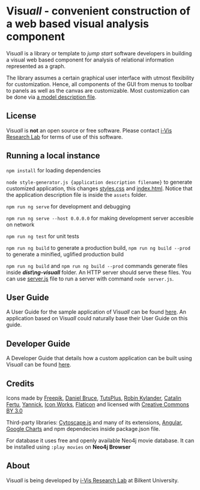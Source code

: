 # Visu*all* - convenient construction of a web based visual analysis component

Visu*all* is a library or template to *jump start* software developers in building a visual web based component for analysis of relational information represented as a graph.

The library assumes a certain graphical user interface with utmost flexibility for customization. Hence, all components of the GUI from menus to toolbar to panels as well as the canvas are customizable. Most customization can be done via [a model description file](src/assets/app_description.json).

## License

Visu*all* is **not** an open source or free software. Please contact [i-Vis Research Lab](http://www.cs.bilkent.edu.tr/~ivis/) for terms of use of this software.

## Running a local instance

`npm install` for loading dependencies

`node style-generator.js {application description filename}` to generate customized application, this changes [styles.css](src/styles.css) and [index.html](src/index.html). Notice that the application description file is inside the `assets` folder.

`npm run ng serve` for development and debugging

`npm run ng serve --host 0.0.0.0` for making development server accesible on network

`npm run ng test` for unit tests

`npm run ng build` to generate a production build, `npm run ng build --prod` to generate a minified, uglified production build

`npm run ng build` and `npm run ng build --prod` commands generate files inside ***dist\ng-visuall*** folder. An HTTP server should serve these files. You can use [server.js](server.js) file to run a server with command `node server.js`. 

## User Guide

A User Guide for the sample application of Visu*all* can be found [here](doc/UG.md). An application based on Visu*all* could naturally base their User Guide on this guide.

## Developer Guide

A Developer Guide that details how a custom application can be built using  Visu*all* can be found [here](doc/DG.md).

## Credits

Icons made by [Freepik](http://www.freepik.com), 
[Daniel Bruce](http://www.flaticon.com/authors/daniel-bruce), 
[TutsPlus](http://www.flaticon.com/authors/tutsplus),
[Robin Kylander](http://www.flaticon.com/authors/robin-kylander),
[Catalin Fertu](http://www.flaticon.com/authors/catalin-fertu),
[Yannick](http://www.flaticon.com/authors/yannick),
[Icon Works](http://www.flaticon.com/authors/icon-works),
[Flaticon](http://www.flaticon.com) and licensed with 
[Creative Commons BY 3.0](http://creativecommons.org/licenses/by/3.0/)

Third-party libraries:
[Cytoscape.js](https://github.com/cytoscape/cytoscape.js) and many of its extensions,
[Angular](https://angular.io/),
[Google Charts](https://developers.google.com/chart/) and npm dependecies inside package.json file.

For database it uses free and openly available Neo4j movie database. It can be installed using `:play movies` on **Neo4j Browser**
## About

Visu*all* is being developed by [i-Vis Research Lab](http://www.cs.bilkent.edu.tr/~ivis/) at Bilkent University.
